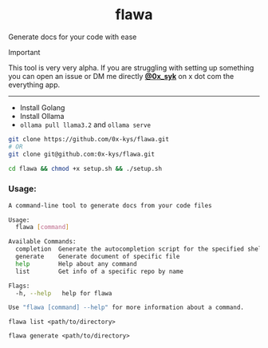 <h1 align="center">flawa</h1>

Generate docs for your code with ease

> [!IMPORTANT]  
> This tool is very very alpha. If you are struggling with setting up something you can open an issue or DM me directly [**@0x_syk**](https://x.com/0x_syk) on x dot com the everything app.

---

- Install Golang
- Install Ollama
- `ollama pull llama3.2` and `ollama serve`

```sh
git clone https://github.com/0x-kys/flawa.git
# OR
git clone git@github.com:0x-kys/flawa.git

cd flawa && chmod +x setup.sh && ./setup.sh
```

### Usage:

```sh
A command-line tool to generate docs from your code files

Usage:
  flawa [command]

Available Commands:
  completion  Generate the autocompletion script for the specified shell
  generate    Generate document of specific file
  help        Help about any command
  list        Get info of a specific repo by name

Flags:
  -h, --help   help for flawa

Use "flawa [command] --help" for more information about a command.
```

```
flawa list <path/to/directory>

flawa generate <path/to/directory>
```

